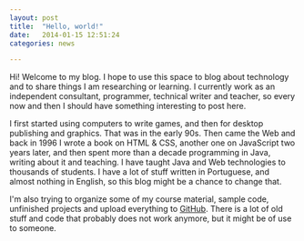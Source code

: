 ```yaml
---
layout: post
title:  "Hello, world!"
date:   2014-01-15 12:51:24
categories: news

---
```


Hi! Welcome to my blog. I hope to use this space to blog about technology and to share things I am researching or learning. I currently work as an independent consultant, programmer, technical writer and teacher, so every now and then I should have something interesting to post here.

I first started using computers to write games, and then for desktop publishing and graphics. That was in the early 90s. Then came the Web and back in 1996 I wrote a book on HTML & CSS, another one on JavaScript two years later, and then spent more than a decade programming in Java, writing about it and teaching. I have taught Java and Web technologies to thousands of students. I have a lot of stuff written in Portuguese, and almost nothing in English, so this blog might be a chance to change that.

I'm also trying to organize some of my course material, sample code, unfinished projects and upload everything to [GitHub](https://github.com/helderdarocha). There is a lot of old stuff and code that probably does not work anymore, but it might be of use to someone.
